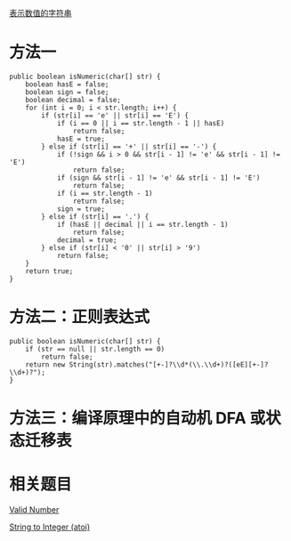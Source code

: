 [表示数值的字符串](https://www.nowcoder.com/practice/6f8c901d091949a5837e24bb82a731f2?tpId=13&tqId=11206&tPage=1&rp=1&ru=/ta/coding-interviews&qru=/ta/coding-interviews/question-ranking&from=cyc_github) 

# 方法一

    public boolean isNumeric(char[] str) {
        boolean hasE = false;
        boolean sign = false;
        boolean decimal = false;
        for (int i = 0; i < str.length; i++) {
            if (str[i] == 'e' || str[i] == 'E') {
                if (i == 0 || i == str.length - 1 || hasE)
                    return false;
                hasE = true;
            } else if (str[i] == '+' || str[i] == '-') {
                if (!sign && i > 0 && str[i - 1] != 'e' && str[i - 1] != 'E')
                    return false;
                if (sign && str[i - 1] != 'e' && str[i - 1] != 'E')
                    return false;
                if (i == str.length - 1)
                    return false;
                sign = true;
            } else if (str[i] == '.') {
                if (hasE || decimal || i == str.length - 1)
                    return false;
                decimal = true;
            } else if (str[i] < '0' || str[i] > '9')
                return false;
        }
        return true;
    }
    
# 方法二：正则表达式

    public boolean isNumeric(char[] str) {
        if (str == null || str.length == 0)
            return false;
        return new String(str).matches("[+-]?\\d*(\\.\\d+)?([eE][+-]?\\d+)?");
    }      
    
# 方法三：编译原理中的自动机 DFA 或状态迁移表    
    
# 相关题目

[Valid Number](https://leetcode.com/problems/valid-number/)

[String to Integer (atoi)](https://leetcode.com/problems/string-to-integer-atoi/)

